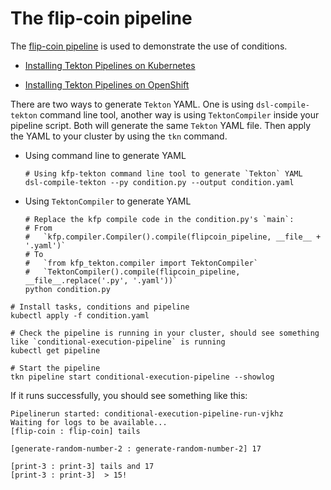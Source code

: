 # The flip-coin pipeline

The [flip-coin pipeline](https://github.com/kubeflow/pipelines/blob/master/samples/core/condition/condition.py)
is used to demonstrate the use of conditions.

* [Installing Tekton Pipelines on Kubernetes](https://github.com/tektoncd/pipeline/blob/master/docs/install.md#installing-tekton-pipelines-on-kubernetes) 

* [Installing Tekton Pipelines on OpenShift](https://github.com/tektoncd/pipeline/blob/master/docs/install.md#installing-tekton-pipelines-on-openshift)

There are two ways to generate `Tekton` YAML. One is using `dsl-compile-tekton` command line tool, another way is using `TektonCompiler` inside your pipeline script. Both will generate the same `Tekton` YAML file. Then apply the YAML to your cluster by using the `tkn` command.

* Using command line to generate YAML

    ```
    # Using kfp-tekton command line tool to generate `Tekton` YAML
    dsl-compile-tekton --py condition.py --output condition.yaml
    ```

* Using `TektonCompiler` to generate YAML
    ```
    # Replace the kfp compile code in the condition.py's `main`: 
    # From
    #   `kfp.compiler.Compiler().compile(flipcoin_pipeline, __file__ + '.yaml')`
    # To
    #   `from kfp_tekton.compiler import TektonCompiler`
    #   `TektonCompiler().compile(flipcoin_pipeline, __file__.replace('.py', '.yaml'))`
    python condition.py
    ```

```
# Install tasks, conditions and pipeline
kubectl apply -f condition.yaml

# Check the pipeline is running in your cluster, should see something like `conditional-execution-pipeline` is running
kubectl get pipeline

# Start the pipeline
tkn pipeline start conditional-execution-pipeline --showlog
```

If it runs successfully, you should see something like this:
```
Pipelinerun started: conditional-execution-pipeline-run-vjkhz
Waiting for logs to be available...
[flip-coin : flip-coin] tails

[generate-random-number-2 : generate-random-number-2] 17

[print-3 : print-3] tails and 17
[print-3 : print-3]  > 15!
```

